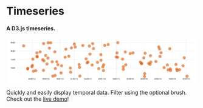 Timeseries
==========
#### A D3.js timeseries.

![ScreenShot](/images/timeseries.png)

Quickly and easily display temporal data. Filter using the optional brush. Check out the [live demo](http://mlvl.github.io/timeseries)!